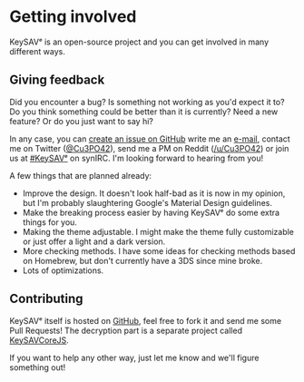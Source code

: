 # Getting involved

KeySAVᵉ is an open-source project and you can get involved in many different ways.

## Giving feedback

Did you encounter a bug? Is something not working as you'd expect it to? Do you think something could be better than it is currently? Need a new feature? Or do you just want to say hi?

In any case, you can [create an issue on GitHub](https://github.com/Cu3PO42/KeySAVᵉ/issues/new) write me an [e-mail](mailto:cu3po42@gmail.com), contact me on Twitter ([@Cu3PO42](https://twitter.com/Cu3PO42)), send me a PM on Reddit ([/u/Cu3PO42](https://reddit.com/u/Cu3PO42)) or join us at [#KeySAVᵉ](irc://irc.synirc.net:6667/#KeySAVᵉ) on synIRC. I'm looking forward to hearing from you!

A few things that are planned already:

* Improve the design. It doesn't look half-bad as it is now in my opinion, but I'm probably slaughtering Google's Material Design guidelines.
* Make the breaking process easier by having KeySAVᵉ do some extra things for you.
* Making the theme adjustable. I might make the theme fully customizable or just offer a light and a dark version.
* More checking methods. I have some ideas for checking methods based on Homebrew, but don't currently have a 3DS since mine broke.
* Lots of optimizations.

## Contributing

KeySAVᵉ itself is hosted on [GitHub](https://github.com/Cu3PO42/KeySAVᵉ), feel free to fork it and send me some Pull Requests! The decryption part is a separate project called [KeySAVCoreJS](https://github.com/Cu3PO42/KeySAVCoreJS).

If you want to help any other way, just let me know and we'll figure something out!
